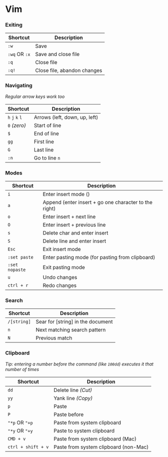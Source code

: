 # Vim 

### Exiting
| Shortcut       | Description                      |
| -------------- | -------------------------------- |
| `:w`           | Save                             |
| `:wq` OR `:x` | Save and close file              |
| `:q`           | Close file                       |
| `:q!`          | Close file, abandon changes      |

### Navigating 
*Regular arrow keys work too*

| Shortcut            | Description       |
| ---                 | ---               |
| `h` `j` `k` `l` | Arrows (left, down, up, left) |
| `0` _(zero)_ | Start of line                      |
| `$`          | End of line                        |
| `gg`     | First line     |
| `G`      | Last line      |
| `:n`     | Go to line `n` |


### Modes

| Shortcut | Description                         |
| ---      | ---                                 |
| `i`      | Enter insert mode ()                             |
| `a`      | Append (enter insert + go one character to the right) |
| `o`      | Enter insert + next line                           |
| `O`      | Enter insert + previous line                       |
| `s`      | Delete char and enter insert              |
| `S`      | Delete line and enter insert              |
| `Esc`    | Exit insert mode |
| `:set paste` | Enter pasting mode (for pasting from clipboard) |
| `:set nopaste` | Exit pasting mode
| `u`      | Undo changes                        |
| `ctrl + r`  | Redo changes                        |


### Search

| Shortcut  | Description                         |
| ---       | ---                                 |
| `/[string]` | Sear for [string] in the document |
| `n`       | Next matching search pattern        |
| `N`       | Previous match                      |


### Clipboard
*Tip: entering a number before the command (like `100dd`) executes it that number of times*

| Shortcut        | Description                 |
| ---             | ---                         |
| `dd`            | Delete line _(Cut)_         |
| `yy`            | Yank line _(Copy)_          |
| `p`             | Paste                       |
| `P`             | Paste before                |
| `"*p` OR `"+p` | Paste from system clipboard |
| `"*y` OR `"+y` | Paste to system clipboard   |
| `CMD + v`       | Paste from system clipboard (Mac) |
| `ctrl + shift + v` | Paste from system clipboard (non-Mac) |